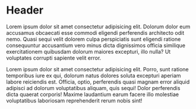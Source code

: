 <!DOCTYPE html>
<html lang="en">

<head>
    <meta charset="UTF-8">
    <meta http-equiv="X-UA-Compatible" content="IE=edge">
    <meta name="viewport" content="width=device-width, initial-scale=1.0">
    <title>Document</title>
    <link rel="stylesheet" href="style.css">
</head>

<body>
    <h1>Header</h1>
    <p>Lorem ipsum dolor sit amet consectetur adipisicing elit. Dolorum dolor eum accusamus obcaecati esse commodi
        eligendi perferendis architecto odit nemo. Quasi sequi velit dolorem culpa perspiciatis sunt eligendi ratione
        consequuntur accusantium vero minus dicta dignissimos officia similique exercitationem quibusdam dolorum maiores
        excepturi, illo nulla? Ut voluptates corrupti sapiente velit error.</p>
    <p>Lorem ipsum dolor sit amet consectetur adipisicing elit. Porro, sunt ratione temporibus iure ex qui, dolorum
        natus dolores soluta excepturi aperiam labore reiciendis est. Officia, optio, perferendis quasi magnam error
        aliquid adipisci ad dolorum voluptatibus aliquam, quis sequi! Dolor perferendis dicta quaerat corporis! Maxime
        laudantium earum facere illo molestiae voluptatibus laboriosam reprehenderit rerum nobis sint!</p>

</body>